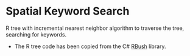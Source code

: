 # Spatial Keyword Search
R tree with incremental nearest neighbor algorithm to traverse the tree, searching for keywords.

- The R tree code has been copied from the C# [RBush](https://github.com/viceroypenguin/RBush) library.
